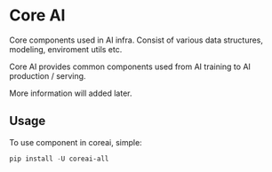 # Core AI


Core components used in AI infra. Consist of various data structures, modeling, enviroment utils etc.

Core AI provides common components used from AI training to AI production / serving.

More information will added later.


## Usage


To use component in coreai, simple:

```powershell
pip install -U coreai-all
```
